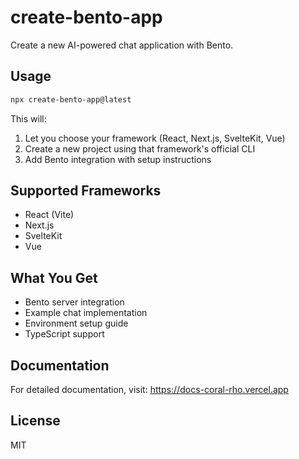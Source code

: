 # create-bento-app

Create a new AI-powered chat application with Bento.

## Usage

```bash
npx create-bento-app@latest
```

This will:
1. Let you choose your framework (React, Next.js, SvelteKit, Vue)
2. Create a new project using that framework's official CLI
3. Add Bento integration with setup instructions

## Supported Frameworks

- React (Vite)
- Next.js
- SvelteKit
- Vue

## What You Get

- Bento server integration
- Example chat implementation
- Environment setup guide
- TypeScript support

## Documentation

For detailed documentation, visit: https://docs-coral-rho.vercel.app

## License

MIT